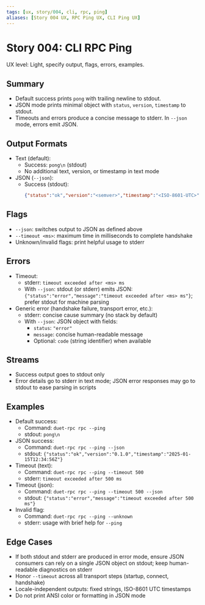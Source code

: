 ```yaml
---
tags: [ux, story/004, cli, rpc, ping]
aliases: [Story 004 UX, RPC Ping UX, CLI Ping UX]
---
```


# Story 004: CLI RPC Ping

UX level: Light, specify output, flags, errors, examples.

## Summary
- Default success prints `pong` with trailing newline to stdout.
- JSON mode prints minimal object with `status`, `version`, `timestamp` to stdout.
- Timeouts and errors produce a concise message to stderr. In `--json` mode, errors emit JSON.

## Output Formats
- Text (default):
  - Success: `pong\n` (stdout)
  - No additional text, version, or timestamp in text mode
- JSON (`--json`):
  - Success (stdout):
    ```json
    {"status":"ok","version":"<semver>","timestamp":"<ISO-8601-UTC>"}
    ```

## Flags
- `--json`: switches output to JSON as defined above
- `--timeout <ms>`: maximum time in milliseconds to complete handshake
- Unknown/invalid flags: print helpful usage to stderr

## Errors
- Timeout:
  - stderr: `timeout exceeded after <ms> ms`
  - With `--json`: stdout (or stderr) emits JSON: `{"status":"error","message":"timeout exceeded after <ms> ms"}`; prefer stdout for machine parsing
- Generic error (handshake failure, transport error, etc.):
  - stderr: concise cause summary (no stack by default)
  - With `--json`: JSON object with fields:
    - `status`: `"error"`
    - `message`: concise human-readable message
    - Optional: `code` (string identifier) when available

## Streams
- Success output goes to stdout only
- Error details go to stderr in text mode; JSON error responses may go to stdout to ease parsing in scripts

## Examples
- Default success:
  - Command: `duet-rpc rpc --ping`
  - stdout: `pong\n`
- JSON success:
  - Command: `duet-rpc rpc --ping --json`
  - stdout: `{"status":"ok","version":"0.1.0","timestamp":"2025-01-15T12:34:56Z"}`
- Timeout (text):
  - Command: `duet-rpc rpc --ping --timeout 500`
  - stderr: `timeout exceeded after 500 ms`
- Timeout (json):
  - Command: `duet-rpc rpc --ping --timeout 500 --json`
  - stdout: `{"status":"error","message":"timeout exceeded after 500 ms"}`
- Invalid flag:
  - Command: `duet-rpc rpc --ping --unknown`
  - stderr: usage with brief help for `--ping`

## Edge Cases
- If both stdout and stderr are produced in error mode, ensure JSON consumers can rely on a single JSON object on stdout; keep human-readable diagnostics on stderr
- Honor `--timeout` across all transport steps (startup, connect, handshake)
- Locale-independent outputs: fixed strings, ISO-8601 UTC timestamps
- Do not print ANSI color or formatting in JSON mode
